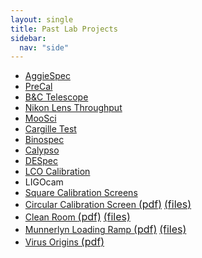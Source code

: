 ```yaml
---
layout: single
title: Past Lab Projects
sidebar:
  nav: "side"
---
```

- [AggieSpec](/instruments/aggiespec/)
- [PreCal](/instruments/precal/)
- [B&C Telescope](/instruments/bctelescope/)
- [Nikon Lens Throughput](/instruments/nikonlensthroughput/)
- [MooSci](/instruments/moosci/)
- [Cargille Test](/instruments/cargille/)
- [Binospec](/instruments/binospec/)
- [Calypso](/instruments/calypso/)
- [DESpec](/instruments/despec/)
- [LCO Calibration](/instruments/lco/)
- LIGOcam
- [Square Calibration Screens](/instruments/flatfielding/)
- <a href="/instruments/assets/Circular_Calibration_Screen.pdf" target="_blank">Circular Calibration Screen <font size="+0">(pdf)</font></a> <a href="/instruments/assets/Circular_Calibration_Screen_Files.zip" target="_blank"><font size="+0">(files)</font></a>
- <a href="/instruments/assets/Clean_Room.pdf" target="_blank">Clean Room <font size="+0">(pdf)</font></a> <a href="/instruments/assets/Clean_Room_Files.zip" target="_blank"><font size="+0">(files)</font></a>
- <a href="/instruments/assets/Munnerlyn_Loading_Ramp.pdf" target="_blank">Munnerlyn Loading Ramp <font size="+0">(pdf)</font></a> <a href="/instruments/assets/Loading_Ramp_Files.zip" target="_blank"><font size="+0">(files)</font></a>
- <a href="/instruments/assets/VIRUS_Origins.pdf" target="_blank">Virus Origins <font size="+0">(pdf)</font></a>